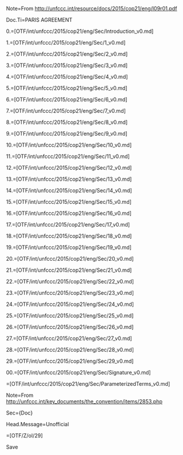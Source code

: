 Note=From http://unfccc.int/resource/docs/2015/cop21/eng/l09r01.pdf

Doc.Ti=PARIS AGREEMENT

0.=[OTF/int/unfccc/2015/cop21/eng/Sec/Introduction_v0.md]

1.=[OTF/int/unfccc/2015/cop21/eng/Sec/1_v0.md]

2.=[OTF/int/unfccc/2015/cop21/eng/Sec/2_v0.md]

3.=[OTF/int/unfccc/2015/cop21/eng/Sec/3_v0.md]

4.=[OTF/int/unfccc/2015/cop21/eng/Sec/4_v0.md]

5.=[OTF/int/unfccc/2015/cop21/eng/Sec/5_v0.md]

6.=[OTF/int/unfccc/2015/cop21/eng/Sec/6_v0.md]

7.=[OTF/int/unfccc/2015/cop21/eng/Sec/7_v0.md]

8.=[OTF/int/unfccc/2015/cop21/eng/Sec/8_v0.md]

9.=[OTF/int/unfccc/2015/cop21/eng/Sec/9_v0.md]

10.=[OTF/int/unfccc/2015/cop21/eng/Sec/10_v0.md]

11.=[OTF/int/unfccc/2015/cop21/eng/Sec/11_v0.md]

12.=[OTF/int/unfccc/2015/cop21/eng/Sec/12_v0.md]

13.=[OTF/int/unfccc/2015/cop21/eng/Sec/13_v0.md]

14.=[OTF/int/unfccc/2015/cop21/eng/Sec/14_v0.md]

15.=[OTF/int/unfccc/2015/cop21/eng/Sec/15_v0.md]

16.=[OTF/int/unfccc/2015/cop21/eng/Sec/16_v0.md]

17.=[OTF/int/unfccc/2015/cop21/eng/Sec/17_v0.md]

18.=[OTF/int/unfccc/2015/cop21/eng/Sec/18_v0.md]

19.=[OTF/int/unfccc/2015/cop21/eng/Sec/19_v0.md]

20.=[OTF/int/unfccc/2015/cop21/eng/Sec/20_v0.md]

21.=[OTF/int/unfccc/2015/cop21/eng/Sec/21_v0.md]

22.=[OTF/int/unfccc/2015/cop21/eng/Sec/22_v0.md]

23.=[OTF/int/unfccc/2015/cop21/eng/Sec/23_v0.md]

24.=[OTF/int/unfccc/2015/cop21/eng/Sec/24_v0.md]

25.=[OTF/int/unfccc/2015/cop21/eng/Sec/25_v0.md]

26.=[OTF/int/unfccc/2015/cop21/eng/Sec/26_v0.md]

27.=[OTF/int/unfccc/2015/cop21/eng/Sec/27_v0.md]

28.=[OTF/int/unfccc/2015/cop21/eng/Sec/28_v0.md]

29.=[OTF/int/unfccc/2015/cop21/eng/Sec/29_v0.md]

00.=[OTF/int/unfccc/2015/cop21/eng/Sec/Signature_v0.md]

=[OTF/int/unfccc/2015/cop21/eng/Sec/ParameterizedTerms_v0.md]

Note=From http://unfccc.int/key_documents/the_convention/items/2853.php

Sec={Doc}

Head.Message=Unofficial

=[OTF/Z/ol/29]  

Save
